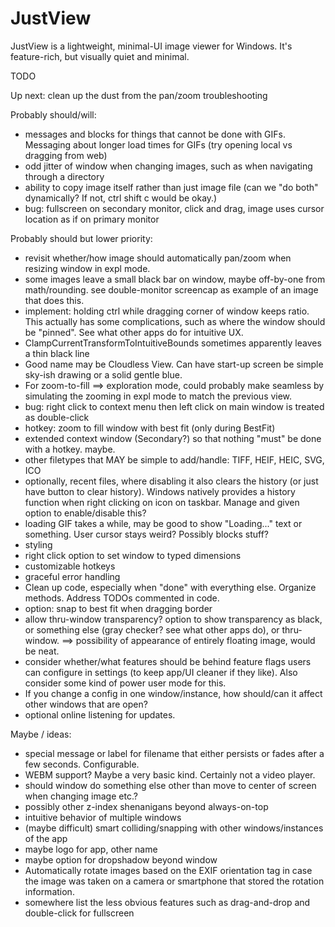 # JustView
JustView is a lightweight, minimal-UI image viewer for Windows. It's feature-rich, but visually quiet and minimal.

TODO

Up next:
clean up the dust from the pan/zoom troubleshooting

Probably should/will:
- messages and blocks for things that cannot be done with GIFs. Messaging about longer load times for GIFs (try opening local vs dragging from web)
- odd jitter of window when changing images, such as when navigating through a directory
- ability to copy image itself rather than just image file (can we "do both" dynamically? If not, ctrl shift c would be okay.)
- bug: fullscreen on secondary monitor, click and drag, image uses cursor location as if on primary monitor

Probably should but lower priority:
- revisit whether/how image should automatically pan/zoom when resizing window in expl mode.
- some images leave a small black bar on window, maybe off-by-one from math/rounding. see double-monitor screencap as example of an image that does this.
- implement: holding ctrl while dragging corner of window keeps ratio. This actually has some complications, such as where the window should be "pinned". See what other apps do for intuitive UX.
- ClampCurrentTransformToIntuitiveBounds sometimes apparently leaves a thin black line
- Good name may be Cloudless View. Can have start-up screen be simple sky-ish drawing or a solid gentle blue.
- For zoom-to-fill ==> exploration mode, could probably make seamless by simulating the zooming in expl mode to match the previous view.
- bug: right click to context menu then left click on main window is treated as double-click
- hotkey: zoom to fill window with best fit (only during BestFit)
- extended context window (Secondary?) so that nothing "must" be done with a hotkey. maybe.
- other filetypes that MAY be simple to add/handle: TIFF, HEIF, HEIC, SVG, ICO
- optionally, recent files, where disabling it also clears the history (or just have button to clear history). Windows natively provides a history function when right clicking on icon on taskbar. Manage and given option to enable/disable this?
- loading GIF takes a while, may be good to show "Loading..." text or something. User cursor stays weird? Possibly blocks stuff?
- styling
- right click option to set window to typed dimensions
- customizable hotkeys
- graceful error handling
- Clean up code, especially when "done" with everything else. Organize methods. Address TODOs commented in code.
- option: snap to best fit when dragging border
- allow thru-window transparency? option to show transparency as black, or something else (gray checker? see what other apps do), or thru-window. ==> possibility of appearance of entirely floating image, would be neat.
- consider whether/what features should be behind feature flags users can configure in settings (to keep app/UI cleaner if they like). Also consider some kind of power user mode for this.
- If you change a config in one window/instance, how should/can it affect other windows that are open?
- optional online listening for updates.


Maybe / ideas:
- special message or label for filename that either persists or fades after a few seconds. Configurable.
- WEBM support? Maybe a very basic kind. Certainly not a video player.
- should window do something else other than move to center of screen when changing image etc.?
- possibly other z-index shenanigans beyond always-on-top
- intuitive behavior of multiple windows
- (maybe difficult) smart colliding/snapping with other windows/instances of the app
- maybe logo for app, other name
- maybe option for dropshadow beyond window
- Automatically rotate images based on the EXIF orientation tag in case the image was taken on a camera or smartphone that stored the rotation information.
- somewhere list the less obvious features such as drag-and-drop and double-click for fullscreen
